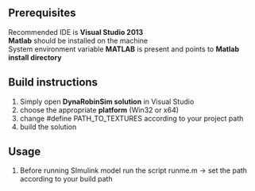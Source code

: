 







## Prerequisites ##
Recommended IDE is **Visual Studio 2013**  
**Matlab** should be installed on the machine  
System environment variable **MATLAB** is present and points to **Matlab install directory**

## Build instructions ##
1. Simply open **DynaRobinSim solution** in Visual Studio
2. choose the appropriate **platform** (Win32 or x64)
3. change #define PATH_TO_TEXTURES according to your project path
4. build the solution

## Usage ##
1. Before running SImulink model run the script runme.m -> set the path according to your build path